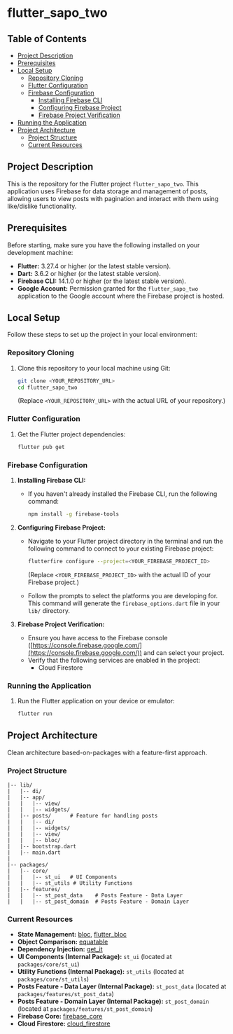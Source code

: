 # flutter_sapo_two

## Table of Contents

- [Project Description](#project-description)
- [Prerequisites](#prerequisites)
- [Local Setup](#local-setup)
  - [Repository Cloning](#repository-cloning)
  - [Flutter Configuration](#flutter-configuration)
  - [Firebase Configuration](#firebase-configuration)
    - [Installing Firebase CLI](#installing-firebase-cli)
    - [Configuring Firebase Project](#configuring-firebase-project)
    - [Firebase Project Verification](#firebase-project-verification)
- [Running the Application](#running-the-application)
- [Project Architecture](#project-architecture)
  - [Project Structure](#project-structure)
  - [Current Resources](#current-resources)

## Project Description

This is the repository for the Flutter project `flutter_sapo_two`. This application uses Firebase for data storage and management of posts, allowing users to view posts with pagination and interact with them using like/dislike functionality.

## Prerequisites

Before starting, make sure you have the following installed on your development machine:

- **Flutter:** 3.27.4 or higher (or the latest stable version).
- **Dart:** 3.6.2 or higher (or the latest stable version).
- **Firebase CLI:** 14.1.0 or higher (or the latest stable version).
- **Google Account:** Permission granted for the `flutter_sapo_two` application to the Google account where the Firebase project is hosted.

## Local Setup

Follow these steps to set up the project in your local environment:

### Repository Cloning

1.  Clone this repository to your local machine using Git:

    ```bash
    git clone <YOUR_REPOSITORY_URL>
    cd flutter_sapo_two
    ```

    (Replace `<YOUR_REPOSITORY_URL>` with the actual URL of your repository.)

### Flutter Configuration

1.  Get the Flutter project dependencies:

    ```bash
    flutter pub get
    ```

### Firebase Configuration

1.  **Installing Firebase CLI:**

    - If you haven't already installed the Firebase CLI, run the following command:

      ```bash
      npm install -g firebase-tools
      ```

2.  **Configuring Firebase Project:**

    - Navigate to your Flutter project directory in the terminal and run the following command to connect to your existing Firebase project:

      ```bash
      flutterfire configure --project=<YOUR_FIREBASE_PROJECT_ID>
      ```

      (Replace `<YOUR_FIREBASE_PROJECT_ID>` with the actual ID of your Firebase project.)

    - Follow the prompts to select the platforms you are developing for. This command will generate the `firebase_options.dart` file in your `lib/` directory.

3.  **Firebase Project Verification:**

    - Ensure you have access to the Firebase console ([https://console.firebase.google.com/](https://console.firebase.google.com/)) and can select your project.
    - Verify that the following services are enabled in the project:
      - Cloud Firestore

### Running the Application

1.  Run the Flutter application on your device or emulator:

    ```bash
    flutter run
    ```

## Project Architecture

Clean architecture based-on-packages with a feature-first approach.

### Project Structure

```
|-- lib/
|   |-- di/
|   |-- app/
|   |   |-- view/
|   |   |-- widgets/
|   |-- posts/      # Feature for handling posts
|   |   |-- di/
|   |   |-- widgets/
|   |   |-- view/
|   |   |-- bloc/
|   |-- bootstrap.dart
|   |-- main.dart
|
|-- packages/
|   |-- core/
|   |   |-- st_ui   # UI Components
|   |   |-- st_utils # Utility Functions
|   |-- features/
|   |   |-- st_post_data    # Posts Feature - Data Layer
|   |   |-- st_post_domain  # Posts Feature - Domain Layer
```

### Current Resources

- **State Management:** [bloc](https://pub.dev/packages/bloc), [flutter_bloc](https://pub.dev/packages/flutter_bloc)
- **Object Comparison:** [equatable](https://pub.dev/packages/equatable)
- **Dependency Injection:** [get_it](https://pub.dev/packages/get_it)
- **UI Components (Internal Package):** `st_ui` (located at `packages/core/st_ui`)
- **Utility Functions (Internal Package):** `st_utils` (located at `packages/core/st_utils`)
- **Posts Feature - Data Layer (Internal Package):** `st_post_data` (located at `packages/features/st_post_data`)
- **Posts Feature - Domain Layer (Internal Package):** `st_post_domain` (located at `packages/features/st_post_domain`)
- **Firebase Core:** [firebase_core](https://pub.dev/packages/firebase_core)
- **Cloud Firestore:** [cloud_firestore](https://pub.dev/packages/cloud_firestore)
